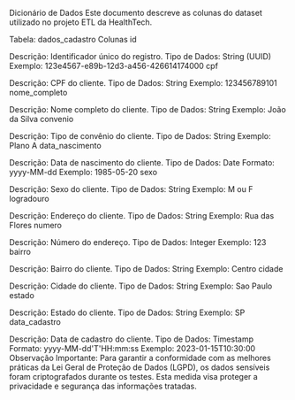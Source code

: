 Dicionário de Dados
Este documento descreve as colunas do dataset utilizado no projeto ETL da HealthTech.

Tabela: dados_cadastro
Colunas
id

Descrição: Identificador único do registro.
Tipo de Dados: String (UUID)
Exemplo: 123e4567-e89b-12d3-a456-426614174000
cpf

Descrição: CPF do cliente.
Tipo de Dados: String
Exemplo: 123456789101
nome_completo

Descrição: Nome completo do cliente.
Tipo de Dados: String
Exemplo: João da Silva
convenio

Descrição: Tipo de convênio do cliente.
Tipo de Dados: String
Exemplo: Plano A
data_nascimento

Descrição: Data de nascimento do cliente.
Tipo de Dados: Date
Formato: yyyy-MM-dd
Exemplo: 1985-05-20
sexo

Descrição: Sexo do cliente.
Tipo de Dados: String
Exemplo: M ou F
logradouro

Descrição: Endereço do cliente.
Tipo de Dados: String
Exemplo: Rua das Flores
numero

Descrição: Número do endereço.
Tipo de Dados: Integer
Exemplo: 123
bairro

Descrição: Bairro do cliente.
Tipo de Dados: String
Exemplo: Centro
cidade

Descrição: Cidade do cliente.
Tipo de Dados: String
Exemplo: Sao Paulo
estado

Descrição: Estado do cliente.
Tipo de Dados: String
Exemplo: SP
data_cadastro

Descrição: Data de cadastro do cliente.
Tipo de Dados: Timestamp
Formato: yyyy-MM-dd'T'HH:mm:ss
Exemplo: 2023-01-15T10:30:00
Observação Importante:
Para garantir a conformidade com as melhores práticas da Lei Geral de Proteção de Dados (LGPD), os dados sensíveis foram criptografados durante os testes. Esta medida visa proteger a privacidade e segurança das informações tratadas.